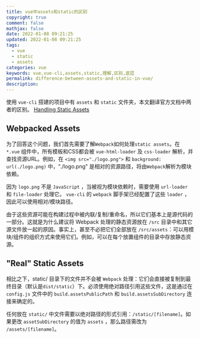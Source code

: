 ```yaml
---
title: vue中assets和static的区别
copyright: true
comment: false
mathjax: false
date: 2022-01-08 09:21:25
updated: 2022-01-08 09:21:25
tags:
  - vue
  - static
  - assets
categories: vue
keywords: vue,vue-cli,assets,static,理解,区别,底层
permalink: difference-between-assets-and-static-in-vue/
description: 
---
```

使用 `vue-cli` 搭建的项目中有 `assets` 和 `static` 文件夹，本文翻译官方文档中两者的区别。
[Handling Static Assets](https://vuejs-templates.github.io/webpack/static.html)
<!--more-->
## Webpacked Assets

为了回答这个问题，我们首先需要了解`Webpack`如何处理`static assets`。在 `*.vue` 组件中，所有模板和CSS都会被 `vue-html-loader` 及 `css-loader` 解析，并查找资源URL。例如，在 `<img src="./logo.png">`
和 `background: url(./logo.png)` 中，"./logo.png" 是相对的资源路径，将由`Webpack`解析为模块依赖。

因为 `logo.png` 不是 `JavaScript` ，当被视为模块依赖时，需要使用 `url-loader` 和 `file-loader`
处理它。 `vue-cli` 的 `webpack` 脚手架已经配置了这些 `loader` ，因此可以使用相对/模块路径。

由于这些资源可能在构建过程中被内联/复制/重命名，所以它们基本上是源代码的一部分。这就是为什么建议将
Webpack 处理的静态资源放在 `/src` 目录中和其它源文件放一起的原因。事实上，甚至不必把它们全部放在 `/src/assets`：可以用模块/组件的组织方式来使用它们。例如，可以在每个放置组件的目录中存放静态资源。

## "Real" Static Assets

相比之下，static/ 目录下的文件并不会被 `Webpack` 处理：它们会直接被复制到最终目录（默认是`dist/static`）下。必须使用绝对路径引用这些文件，这是通过在 `config.js` 文件中的 `build.assetsPublicPath` 和 `build.assetsSubDirectory` 连接来确定的。

任何放在 `static/` 中文件需要以绝对路径的形式引用：`/static/[filename]`。如果更改 `assetSubDirectory` 的值为 `assets` ，那么路径需改为 `/assets/[filename]`。
